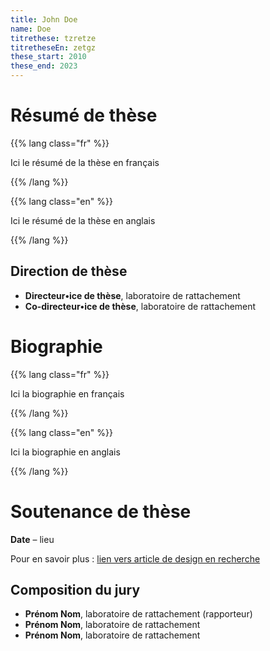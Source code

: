 ```yaml
---
title: John Doe
name: Doe
titrethese: tzretze
titretheseEn: zetgz
these_start: 2010
these_end: 2023
---
```


<!-- Supprimer les parties non remplies (supprimer les blocks de lang s'il n'y a pas deux langues). Tu es libre d'ajouter ce que tu veux à cette partie -->

# Résumé de thèse

{{% lang class="fr" %}}

Ici le résumé de la thèse en français

{{% /lang %}}

{{% lang class="en" %}}

Ici le résumé de la thèse en anglais

{{% /lang %}}

## Direction de thèse

* **Directeur•ice de thèse**, laboratoire de rattachement
* **Co-directeur•ice de thèse**, laboratoire de rattachement

# Biographie

{{% lang class="fr" %}}

Ici la biographie en français

{{% /lang %}}

{{% lang class="en" %}}

Ici la biographie en anglais

{{% /lang %}}

# Soutenance de thèse

**Date** – lieu

Pour en savoir plus : [lien vers article de design en recherche]()

## Composition du jury

* **Prénom Nom**, laboratoire de rattachement (rapporteur)
* **Prénom Nom**, laboratoire de rattachement
* **Prénom Nom**, laboratoire de rattachement
